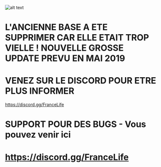 

![alt text](https://image.noelshack.com/fichiers/2018/31/4/1533164803-france-life-rp.png)

# L'ANCIENNE BASE A ETE SUPPRIMER CAR ELLE ETAIT TROP VIELLE ! NOUVELLE GROSSE UPDATE PREVU EN MAI 2019
# VENEZ SUR LE DISCORD POUR ETRE PLUS INFORMER
https://discord.gg/FranceLife

# SUPPORT POUR DES BUGS - Vous pouvez venir ici 
# https://discord.gg/FranceLife
